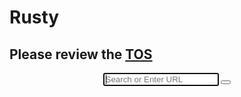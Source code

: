 
<!DOCTYPE html>
<html lang="en">
<head>
    <meta charset="utf-8">
    <meta name="viewport" content="width=device-width, initial-scale=1.0">
    <title>Rusty</title>
    <link rel="stylesheet" href="/style.css">
    <link rel="stylesheet" href="https://cdnjs.cloudflare.com/ajax/libs/font-awesome/5.15.3/css/all.min.css">
    <script src="/index.js"></script>
</head>
<body>
<h1 class="title">Rusty</h1>
<h2 class="subtitle">Please review the <a href="tos.html"> TOS</a></h2>
<center>
<div class="searchbar">
<input id="input" placeholder="Search or Enter URL" autofocus>
<button id="go" onclick="go()"><i class="fas fa-search"></i></button>
</div>
<br>
<i onclick="window.location.href = 'https://github.com/FogNetwork/Rusty'" class="github fab fa-github"></i>


</center>
</body>
</html>
